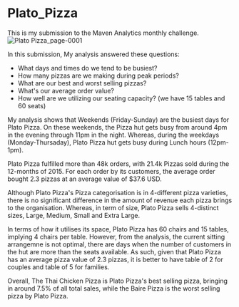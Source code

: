 # Plato_Pizza

This is my submission to the Maven Analytics monthly challenge. 
![Plato Pizza_page-0001](https://user-images.githubusercontent.com/100189411/215317874-60b6349a-337a-4bde-b2de-a69d6925a469.jpg)

In this submission, My analysis answered these questions:
- What days and times do we tend to be busiest?
- How many pizzas are we making during peak periods?
- What are our best and worst selling pizzas?
- What's our average order value?
- How well are we utilizing our seating capacity? (we have 15 tables and 60 seats)

My analysis shows that Weekends (Friday-Sunday) are the busiest days for Plato Pizza. On these weekends, the Pizza hut gets busy from around 4pm in the evening through 11pm in the night. 
Whereas, during the weekdays (Monday-Thursaday), Plato Pizza hut gets busy during Lunch hours (12pm-1pm).

Plato Pizza fulfilled more than 48k orders, with 21.4k Pizzas sold during the 12-months of 2015. For each order by its customers, the average order bought 2.3 pizzas at an average value of $37.6 USD. 

Although Plato Pizza's Pizza categorisation is in 4-different pizza varieties, there is no significant difference in the amount of revenue each pizza brings to the organisation. Whereas, in term of size, Plato Pizza sells 4-distinct sizes, Large, Medium, Small and Extra Large.

In terms of how it utilises its space, Plato Pizza has 60 chairs and 15 tables, implying 4 chairs per table. However, from the analysis, the current sitting arrangemne is not optimal, there are days when the number of customers in the hut are more than the seats available. As such, given that Plato Pizza has an average pizza value of 2.3 pizzas, it is better to have table of 2 for couples and table of 5 for families.

Overall, The Thai Chicken Pizza is Plato Pizza's best selling pizza, bringing in around 7.5% of all total sales, while the Baire Pizza is the worst selling pizza by Plato Pizza.
